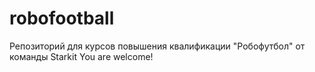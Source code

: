 # robofootball
Репозиторий для курсов повышения квалификации  "Робофутбол" от команды Starkit
You are welcome!
